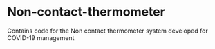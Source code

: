 # Non-contact-thermometer
Contains code for the Non contact thermometer system developed for COVID-19 management
